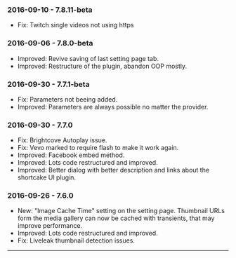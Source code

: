 ### 2016-09-10 - 7.8.11-beta ###

* Fix: Twitch single videos not using https

### 2016-09-06 - 7.8.0-beta ###

* Improved: Revive saving of last setting page tab.
* Improved: Restructure of the plugin, abandon OOP mostly.

### 2016-09-30 - 7.7.1-beta ###

* Fix: Parameters not beeing added.
* Improved: Parameters are always possible no matter the provider.

### 2016-09-30 - 7.7.0 ###

* Fix: Brightcove Autoplay issue.
* Fix: Vevo marked to require flash to make it work again.
* Improved: Facebook embed method.
* Improved: Lots code restructured and improved.
* Improved: Better dialog with better description and links about the shortcake UI plugin.

### 2016-09-26 - 7.6.0 ###

* New: "Image Cache Time" setting on the setting page. Thumbnail URLs form the media gallery can now be cached with transients, that may improve performance.
* Improved: Lots code restructured and improved.
* Fix: Liveleak thumbnail detection issues.

---
